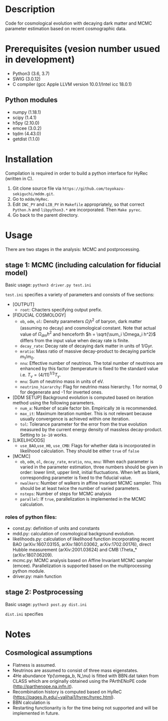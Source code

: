 # Description
Code for cosmological evolution with decaying dark matter and MCMC parameter estimation based on recent cosmographic data.

# Prerequisites (vesion number usued in development)
* Python3 (3.6, 3.7)
* SWIG (3.0.12)
* C compiler (gcc Apple LLVM version 10.0.1/Intel icc 18.0.1)

## Python modules
* numpy (1.18.1)
* scipy (1.4.1)
* h5py (2.10.0)
* emcee (3.0.2)
* tqdm (4.43.0)
* getdist (1.1.0)

# Installation
Compilation is required in order to build a python interface for HyRec (written in C).
1. Git clone source file via `https://github.com/toyokazu-sekiguchi/mddm.git`.
2. Go to `mddm/HyRec`.
3. Edit `INC_PY` and `LIB_PY` in `Makefile` appropriately, so that correct `Python.h` and `libpython3.*` are incorporated. Then `Make pyrec`.
4. Go back to the parent directory. 

# Usage
There are two stages in the analysis: MCMC and postprocessing.

## stage 1: MCMC (including calculation for fiducial model)
Basic usage:
`python3 driver.py test.ini`

`test.ini` specifies a variety of parameters and consists of five sections:
* [OUTPUT]
  - `root`: Chacters specifying output prefix.
* [FIDUCIAL COSMOLOGY]
  - `ob`, `odm`, `ol`: Density parameters $\Omega_i h^2$ of baryon, dark matter (assuming no decay) and cosmological constant. Note that actual value of $\Omega_{dm} h^2$ and henceforth $h = \sqrt{\sum_i \Omega_i h^2}$ differs from the input value when decay rate is finite.
  - `decay_rate`: Decay rate of decaying dark matter in units of 1/Gyr.
  - `mratio`: Mass ratio of massive decay-product to decaying particle $m_1/m_0$.
  - `nnu`: Effective number of neutrinos. The total number of neutrinos are enhanced by this factor (temperature is fixed to the standard value i.e. $T_\nu = (4/11)^{1/3} T_\gamma$.
  - `mnu`: Sum of neutrino mass in units of eV.
  - `neutrino_hierarchy`: Flag for neutrino mass hierarchy. 1 for normal, 0 for degenerate and -1 for inverted ones.
* [DDM SETUP]
Background evolution is computed based on iteration method using the following parameters.
  - `num_a`: Number of scale factor bin. Empirically `30` is recommended.  
  - `max_it`: Maximum iteration number. This is not relevant because usually convergence is achieved within one iteration.
  - `tol`: Tolerance parameter for the error from the true evolution measured by the current energy density of massless decay-product. Setting to `1e-10` works.
* [LIKELIHOODS]
  - `use_BAO`,`use_H0`, `use_CMB`: Flags for whether data is incorporated in likelihood calculation. They should be either `true` of `false`
* [MCMC]
  - `ob`, `odm`, `ol`, `decay_rate`, `mratio`, `nnu`, `mnu`: When each parameter is varied in the parameter estimation, three numbers should be given in order: lower limit, upper limit, initial fluctuations. When left as blank, corresponding parameter is fixed to the fiducial value.
  - `nwalkers`: Number of walkers in affine invariant MCMC sampler. This should be at least twice the number of varied parameters.
  - `nsteps`: Number of steps for MCMC analysis
  - `parallel`: If `true`, parallelization is implemented in the MCMC calculation.

### roles of python files:
* const.py: definition of units and constants
* mdd.py: calculation of cosmological background evolution. 
* likelihoods.py: calculation of likelihood function incorporating recent BAO (arXiv:1607.03155, arXiv:1801.03062, arXiv:1702.00176), direct Hubble measurement (arXiv:2001.03624) and CMB \Theta_* (arXiv:1807.06209).
* mcmc.py: MCMC analysis based on Affine Invariant MCMC sampler (emcee). Parallelization is supported based on the multiprocessing python module.
* driver.py: main function

## stage 2: Postprocessing
Basic usage:
`python3 post.py dist.ini`

`dist.ini` specifies 

# Notes
## Cosmological assumptions
* Flatness is assumed.
* Neutrinos are assumed to consist of three mass eigenstates.
* 4He abundance Yp(\omega_b, N_\nu) is fitted with BBN.dat taken from CLASS which are originally obtained using the PArthENoPE code (http://parthenope.na.infn.it).
* Recombination history is computed based on HyReC (https://pages.jh.edu/~yalihai1/hyrec/hyrec.html).
* BBN calculation is 
* Restarting functionarity is for the time being not supported and will be implemented in future.
